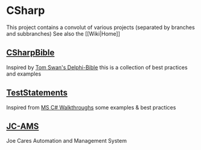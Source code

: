 # CSharp
This project contains a convolut of various projects (separated by branches and subbranches) 
See also the [[Wiki|Home]]

## [CSharpBible](CSharpBible)
Inspired by [Tom Swan's Delphi-Bible](https://www.amazon.com/Delphi-4-Bible-Wiley/dp/0764532375) this is a collection of best practices and examples

## [TestStatements](TestStatements)
Inspired from [MS C# Walkthroughs](https://docs.microsoft.com/de-de/dotnet/csharp/walkthroughs) some examples & best practices

## [JC-AMS](JC-AMS)
Joe Cares Automation and Management System
